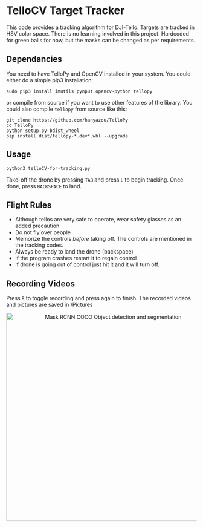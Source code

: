 # TelloCV Target Tracker
This code provides a tracking algorithm for DJI-Tello. Targets are tracked in HSV color space. There is no learning involved in this project. Hardcoded for green balls for now, but the masks can be changed as per requirements.

## Dependancies
You need to have TelloPy and OpenCV installed in your system. You could either do a simple pip3 installation:

```
sudo pip3 install imutils pynput opencv-python tellopy
```
or compile from source if you want to use other features of the library. You could also compile `tellopy` from source like this:


```
git clone https://github.com/hanyazou/TelloPy
cd TelloPy
python setup.py bdist_wheel
pip install dist/tellopy-*.dev*.whl --upgrade
```
## Usage

```
python3 telloCV-for-tracking.py
```
Take-off the drone by pressing `TAB` and press `L` to begin tracking. Once done, press `BACKSPACE` to land.

## Flight Rules
- Although tellos are very safe to operate, wear safety glasses as an added precaution
- Do not fly over people
- Memorize the controls *before* taking off. The controls are mentioned in the tracking codes.
- Always be ready to land the drone (backspace)
- If the program crashes restart it to regain control
- If drone is going out of control just hit it and it will turn off.


## Recording Videos
Press `R` to toggle recording and press again to finish. The recorded videos and pictures are saved in  <home>/Pictures

<div align="center">
  <a href="https://www.youtube.com/watch?v=RMD8G3Na71s"><img src="1.png" alt="Mask RCNN COCO Object detection and segmentation
" width="550"></a>
</div>
